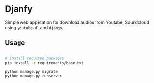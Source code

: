 # Djanfy

Simple web application for download audios from Youtube, Soundcloud using `youtube-dl` and `django`.


## Usage

```bash

# Install required packages
pip install -r requirements/base.txt

python manage.py migrate
python manage.py runserver

```
